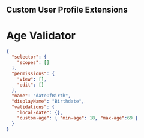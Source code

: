 Custom User Profile Extensions
---

# Age Validator

```json
{
  "selector": {
    "scopes": []
  },
  "permissions": {
    "view": [],
    "edit": []
  },
  "name": "dateOfBirth",
  "displayName": "Birthdate",
  "validations": {
    "local-date": {},
    "custom-age": { "min-age": 18, "max-age":69 }
  }
}
```